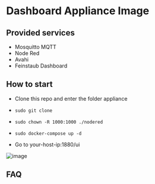 # Dashboard Appliance Image

## Provided services

* Mosquitto MQTT
* Node Red
* Avahi
* Feinstaub Dashboard

## How to start

* Clone this repo and enter the folder appliance
* `sudo git clone`
* `sudo chown -R 1000:1000 ./nodered`
* `sudo docker-compose up -d`

* Go to your-host-ip:1880/ui

![image](https://user-images.githubusercontent.com/64777432/124358217-98c3d580-dc1f-11eb-9f9a-7aacd25adb8b.png)


## FAQ
